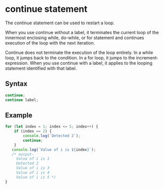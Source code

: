 # continue statement

The continue statement can be used to restart a loop.

When you use continue without a label, it terminates the current loop of the innermost enclosing while, do-while, or for statement and continues execution of the loop with the next iteration.

Continue does not terminate the execution of the loop entirely. In a while loop, it jumps back to the condition. In a for loop, it jumps to the increment-expression.
When you use continue with a label, it applies to the looping statement identified with that label.

## Syntax

```js
continue;
continue label;
```

## Example

```js
for (let index = 1; index <= 5; index++) {
    if (index == 2) {
        console.log(`Detected 2`);
        continue;
    }
   console.log(`Value of i is ${index}`);
   /* output-
     Value of i is 1
     Detected 2
     Value of i is 3
     Value of i is 4
     Value of i is 5 */
}
```
